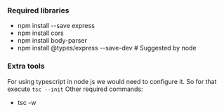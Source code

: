### Required libraries
- npm install --save express
- npm install cors
- npm install body-parser
- npm install @types/express --save-dev # Suggested by node


### Extra tools
For using typescript in node js we would need to configure it. So for that execute `tsc --init`
Other required commands:
- tsc -w